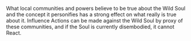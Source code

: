 What local communities and powers believe to be true about the Wild Soul and the concept it personifies has a strong effect on what really is true about it. Influence Actions can be made against the Wild Soul by proxy of these communities, and if the Soul is currently disembodied, it cannot React.